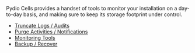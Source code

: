 Pydio Cells provides a handset of tools to monitor your installation on a day-to-day basis, and making sure to keep its storage footprint under control. 

- [Truncate Logs / Audits](../truncate-logs-audits/)
- [Purge Activities / Notifications](../purge-activities-notifications/)
- [Monitoring Tools](../monitoring-tools/)
- [Backup / Recover](../backup-recover/)
